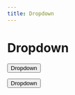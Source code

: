 ```yaml
---
title: Dropdown
---
```


# Dropdown

<Story>
<button type="button" class="ds-paragraph ds-paragraph--md ds-line-height--sm ds-btn ds-focus ds-btn--md ds-btn--primary ds-btn--accent" aria-haspopup="menu" aria-expanded="true">Dropdown</button>
<ul role="dialog" aria-hidden="false" data-placement="bottom-end" id=":r7p:" class="ds-dropdownmenu ds-dropdownmenu--md" tabindex="-1" hidden>
  <li>
    <ul aria-labelledby=":r81:" role="group" class="ds-dropdownmenu__section">
      <h2 id=":r81:" class="ds-paragraph ds-paragraph--md ds-line-height--md ds-dropdownmenu__heading">Heading</h2>
      <li><button type="button" class="ds-paragraph ds-paragraph--md ds-line-height--sm ds-btn ds-focus ds-btn--md ds-btn--tertiary ds-btn--accent ds-btn--full-width ds-dropdownmenu__item" role="menuitem">Button 1</button></li>
      <li><button type="button" class="ds-paragraph ds-paragraph--md ds-line-height--sm ds-btn ds-focus ds-btn--md ds-btn--tertiary ds-btn--accent ds-btn--full-width ds-dropdownmenu__item" role="menuitem">Button 2</button></li>
    </ul>
  </li>
</ul>

<button type="button" class="ds-btn" popovertarget="my-dropdown">Dropdown</button>
<ul id="my-dropdown" class="ds-dropdown" popover>
  <li>
    <h2 id=":r81:">Heading</h2>
    <ul aria-labelledby=":r81:">
      <li><button type="button" role="menuitem">Button 1</button></li>
      <li><button type="button" role="menuitem">Button 2</button></li>
    </ul>
  </li>
</ul>
</Story>